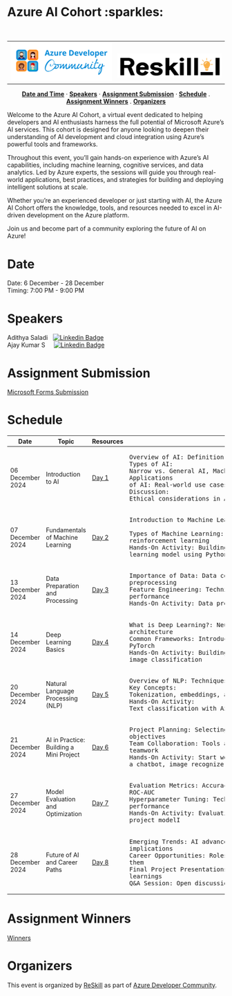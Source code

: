 <h1>Azure AI Cohort :sparkles: </h1>
<br>
<table align="center" style="border: none;">
<td><img src="./azdev.png" width="300px" heigth="300px" /></td><td>&nbsp; <img src="./reskill.png" width="300px" heigth="300px" /></td> 
</table>

<p align="center">
  <a href="#date"><strong>Date and Time</strong></a> ·
  <a href="#speakers"><strong>Speakers</strong></a> ·
  <a href="#assignment-submission"><strong>Assignment Submission</strong></a> ·
  <a href="#schedule"><strong>Schedule</strong></a> . 
  <a href="#assignment-winners"><strong>Assignment Winners</strong></a> . 
  <a href="#organizers"><strong>Organizers</strong></a> 
  
</p>
  Welcome to the Azure AI Cohort, a virtual event dedicated to helping developers and AI enthusiasts harness the full potential of Microsoft Azure’s AI services. This cohort is designed for anyone looking to deepen their understanding of AI development and cloud integration using Azure’s powerful tools and frameworks.

Throughout this event, you’ll gain hands-on experience with Azure’s AI capabilities, including machine learning, cognitive services, and data analytics. Led by Azure experts, the sessions will guide you through real-world applications, best practices, and strategies for building and deploying intelligent solutions at scale.

Whether you’re an experienced developer or just starting with AI, the Azure AI Cohort offers the knowledge, tools, and resources needed to excel in AI-driven development on the Azure platform.

Join us and become part of a community exploring the future of AI on Azure!

# Date
 Date: 6 December - 28 December <br />
 Timing: 7:00 PM - 9:00 PM

# Speakers
Adithya Saladi &nbsp; [![Linkedin Badge](https://img.shields.io/badge/-adithyasaladi-0e76a8?style=flat&labelColor=0e76a8&logo=linkedin&logoColor=white)](https://www.linkedin.com/in/adithyasaladi/) &nbsp;
<br />
Ajay Kumar S &nbsp; &nbsp;  [![Linkedin Badge](https://img.shields.io/badge/-movingtoweb-0e76a8?style=flat&labelColor=0e76a8&logo=linkedin&logoColor=white)](https://www.linkedin.com/in/movingtoweb/) &nbsp;
<br />

# Assignment Submission
[Microsoft Forms Submission](https://forms.office.com/r/MwtiC6U7Ju?origin=lprLink)

# Schedule
| Date          | Topic         | Resources     | Agenda         | 
| ------------- | ------------- | ------------- | ------------- |
| 06 December 2024 | Introduction to AI | [Day 1](https://github.com/TechHandbooks/azure-ai-cohort-day-1) | <pre>Overview of AI: Definition and history <br />Types of AI: Narrow vs. General AI, Machine Learning, Deep Learning<br />Applications of AI: Real-world use cases in various industries<br />Discussion: Ethical considerations in AI </pre> |
| 07 December 2024 | Fundamentals of Machine Learning | [Day 2](https://github.com/TechHandbooks/azure-ai-cohort-day-2) | <pre>Introduction to Machine Learning: Key concepts and terminology <br/>Types of Machine Learning: Supervised, unsupervised, and reinforcement learning <br/>Hands-On Activity: Building a simple machine learning model using Python and scikit-learn </pre> |
| 13 December 2024 | Data Preparation and Processing | [Day 3](https://github.com/TechHandbooks/azure-ai-cohort-day-3) | <pre>Importance of Data: Data collection, cleaning, and preprocessing<br/>Feature Engineering: Techniques for improving model performance<br/>Hands-On Activity: Data preprocess </pre> |
| 14 December 2024 | Deep Learning Basics | [Day 4](https://github.com/TechHandbooks/azure-ai-cohort-day-4) | <pre>What is Deep Learning?: Neural networks and their architecture<br/>Common Frameworks: Introduction to Azure Databricks and PyTorch<br/>Hands-On Activity: Building a simple neural network for image classification </pre> |
| 20 December 2024 | Natural Language Processing (NLP) | [Day 5](https://github.com/TechHandbooks/azure-ai-cohort-day-5) | <pre>Overview of NLP: Techniques and applications<br/>Key Concepts: Tokenization, embeddings, and language models<br/>Hands-On Activity: Text classification with Azure ML Service </pre> |
| 21 December 2024 | AI in Practice: Building a Mini Project | [Day 6](https://github.com/TechHandbooks/azure-ai-cohort-day-6) | <pre>Project Planning: Selecting a project idea and defining objectives<br/>Team Collaboration: Tools and practices for effective teamwork<br/>Hands-On Activity: Start working on the mini project (e.g., a chatbot, image recognizer) </pre> |
| 27 December 2024 | Model Evaluation and Optimization | [Day 7](https://github.com/TechHandbooks/azure-ai-cohort-day-7) | <pre>Evaluation Metrics: Accuracy, precision, recall, F1-score, and ROC-AUC<br/>Hyperparameter Tuning: Techniques to optimize model performance<br/>Hands-On Activity: Evaluating and tuning the mini project modelI </pre> |
| 28 December 2024 | Future of AI and Career Paths | [Day 8](https://www.youtube.com/watch?v=Mh2BJDbWHQg) | <pre>Emerging Trends: AI advancements and their implications<br/>Career Opportunities: Roles in AI and how to pursue them<br/>Final Project Presentations: Showcase mini projects and share learnings<br/>Q&A Session: Open discussion on AI topics of interest </pre> |

# Assignment Winners
[Winners](./Winners.md)

# Organizers
This event is organized by <a href="https://reskilll.com/">ReSkill</a> as part of <a href="https://azdev.reskilll.com/">Azure Developer Community</a>.
